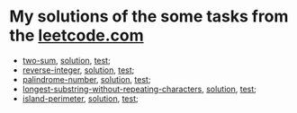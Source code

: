 # My solutions of the some tasks from the [leetcode.com](https://leetcode.com/problems)

* [two-sum](https://leetcode.com/problems/two-sum), [solution](src/main/java/com/leetcode/task/twosum/TowSumSolution.java), [test](src/test/java/com/leetcode/task/twosum/TowSumSolutionTest.java);
* [reverse-integer](https://leetcode.com/problems/reverse-integer), [solution](src/main/java/com/leetcode/task/reverseint/ReverseInteger.java), [test](src/test/java/com/leetcode/task/reverseint/ReverseIntegerTest.java);
* [palindrome-number](https://leetcode.com/problems/palindrome-number), [solution](src/main/java/com/leetcode/task/palindromenum/PalindromeNumber.java), [test](src/test/java/com/leetcode/task/palindromenum/PalindromeNumberTest.java);  
* [longest-substring-without-repeating-characters](https://leetcode.com/problems/longest-substring-without-repeating-characters), [solution](src/main/java/com/leetcode/task/longestsubstring/LongestUnqSubstring.java), [test](src/test/java/com/leetcode/task/longestsubstring/LongestUnqSubstringTest.java); 
* [island-perimeter](https://leetcode.com/problems/island-perimeter), [solution](src/main/java/com/leetcode/task/island/IslandPerimeter.java), [test](src/test/java/com/leetcode/task/island/IslandPerimeterTest.java);
